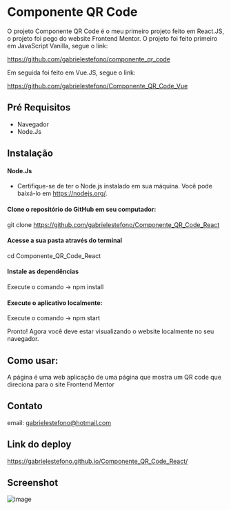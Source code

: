 # Componente QR Code

O projeto Componente QR Code é o meu primeiro projeto feito em React.JS, o projeto foi pego do website Frontend Mentor. O projeto foi feito primeiro em JavaScript Vanilla, segue o link:

https://github.com/gabrielestefono/componente_qr_code

Em seguida foi feito em Vue.JS, segue o link:

https://github.com/gabrielestefono/Componente_QR_Code_Vue

## Pré Requisitos
* Navegador
* Node.Js

## Instalação

#### Node.Js
* Certifique-se de ter o Node.js instalado em sua máquina. Você pode baixá-lo em https://nodejs.org/.
#### Clone o repositório do GitHub em seu computador:
git clone https://github.com/gabrielestefono/Componente_QR_Code_React
#### Acesse a sua pasta através do terminal
cd Componente_QR_Code_React
#### Instale as dependências 
Execute o comando -> npm install
#### Execute o aplicativo localmente:
Execute o comando -> npm start


Pronto! Agora você deve estar visualizando o website localmente no seu navegador.

## Como usar:

A página é uma web aplicação de uma página que mostra um QR code que direciona para o site Frontend Mentor

## Contato

email: gabrielestefono@hotmail.com

## Link do deploy
https://gabrielestefono.github.io/Componente_QR_Code_React/

## Screenshot
![image](https://user-images.githubusercontent.com/104292192/233687991-158b495a-29c8-4931-8665-783f7f60db98.png)


